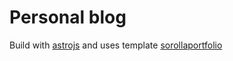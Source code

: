 # Personal blog

Build with [astrojs](https://astro.build/) and uses template [sorollaportfolio](https://github.com/jramma/sorollaportfolio)
